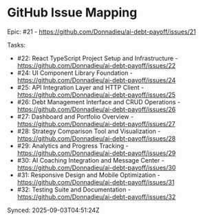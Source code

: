 # GitHub Issue Mapping

Epic: #21 - https://github.com/Donnadieu/ai-debt-payoff/issues/21

Tasks:
- #22: React TypeScript Project Setup and Infrastructure - https://github.com/Donnadieu/ai-debt-payoff/issues/22
- #24: UI Component Library Foundation - https://github.com/Donnadieu/ai-debt-payoff/issues/24
- #25: API Integration Layer and HTTP Client - https://github.com/Donnadieu/ai-debt-payoff/issues/25
- #26: Debt Management Interface and CRUD Operations - https://github.com/Donnadieu/ai-debt-payoff/issues/26
- #27: Dashboard and Portfolio Overview - https://github.com/Donnadieu/ai-debt-payoff/issues/27
- #28: Strategy Comparison Tool and Visualization - https://github.com/Donnadieu/ai-debt-payoff/issues/28
- #29: Analytics and Progress Tracking - https://github.com/Donnadieu/ai-debt-payoff/issues/29
- #30: AI Coaching Integration and Message Center - https://github.com/Donnadieu/ai-debt-payoff/issues/30
- #31: Responsive Design and Mobile Optimization - https://github.com/Donnadieu/ai-debt-payoff/issues/31
- #32: Testing Suite and Documentation - https://github.com/Donnadieu/ai-debt-payoff/issues/32

Synced: 2025-09-03T04:51:24Z
